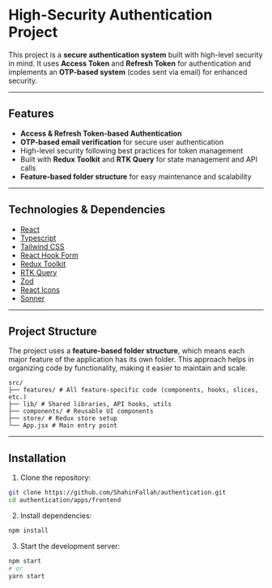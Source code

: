 # High-Security Authentication Project

This project is a **secure authentication system** built with high-level security in mind. It uses **Access Token** and **Refresh Token** for authentication and implements an **OTP-based system** (codes sent via email) for enhanced security.

---

## Features

- **Access & Refresh Token-based Authentication**  
- **OTP-based email verification** for secure user authentication  
- High-level security following best practices for token management  
- Built with **Redux Toolkit** and **RTK Query** for state management and API calls  
- **Feature-based folder structure** for easy maintenance and scalability  

---

## Technologies & Dependencies

- [React](https://reactjs.org/)  
- [Typescript](https://www.typescriptlang.org/)  
- [Tailwind CSS](https://tailwindcss.com/)  
- [React Hook Form](https://react-hook-form.com/)  
- [Redux Toolkit](https://redux-toolkit.js.org/)  
- [RTK Query](https://redux-toolkit.js.org/rtk-query/overview)  
- [Zod](https://zod.dev/)  
- [React Icons](https://react-icons.github.io/react-icons/)  
- [Sonner](https://sonner.vercel.app/)  

---

## Project Structure

The project uses a **feature-based folder structure**, which means each major feature of the application has its own folder. This approach helps in organizing code by functionality, making it easier to maintain and scale.

```
src/
├── features/ # All feature-specific code (components, hooks, slices, etc.)
├── lib/ # Shared libraries, API hooks, utils
├── components/ # Reusable UI components
├── store/ # Redux store setup
└── App.jsx # Main entry point
```

---

## Installation

1. Clone the repository:  
```bash
git clone https://github.com/ShahinFallah/authentication.git
cd authentication/apps/frontend
```

2. Install dependencies:
```bash
npm install
```

3. Start the development server:
```bash
npm start
# or
yarn start
```
